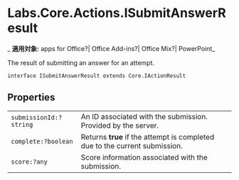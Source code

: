 
# Labs.Core.Actions.ISubmitAnswerResult

 _ **適用対象:** apps for Office?| Office Add-ins?| Office Mix?| PowerPoint_

The result of submitting an answer for an attempt.

```
interface ISubmitAnswerResult extends Core.IActionResult
```


## Properties


|||
|:-----|:-----|
| `submissionId:?string`|An ID associated with the submission. Provided by the server.|
| `complete:?boolean`|Returns  **true** if the attempt is completed due to the current submission.|
| `score:?any`|Score information associated with the submission.|
